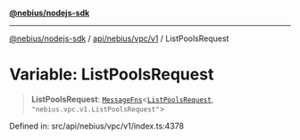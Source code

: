 [**@nebius/nodejs-sdk**](../../../../../README.md)

---

[@nebius/nodejs-sdk](../../../../../README.md) / [api/nebius/vpc/v1](../README.md) / ListPoolsRequest

# Variable: ListPoolsRequest

> **ListPoolsRequest**: [`MessageFns`](../../../../../runtime/protos/core/interfaces/MessageFns.md)\<[`ListPoolsRequest`](../interfaces/ListPoolsRequest.md), `"nebius.vpc.v1.ListPoolsRequest"`\>

Defined in: src/api/nebius/vpc/v1/index.ts:4378
